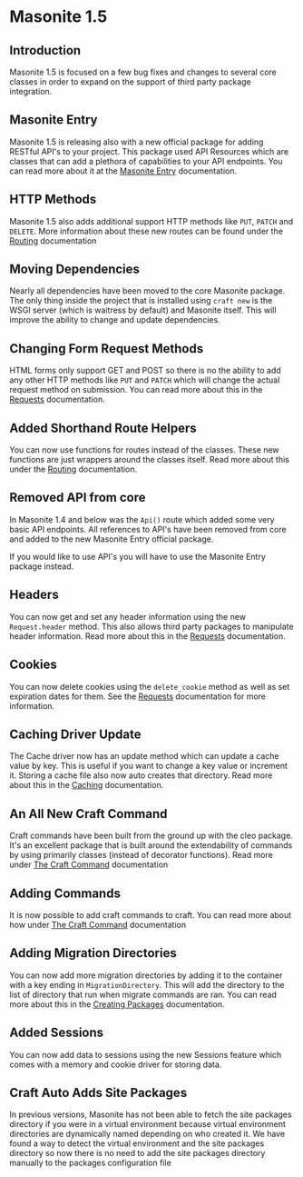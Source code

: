 # Masonite 1.5

## Introduction

Masonite 1.5 is focused on a few bug fixes and changes to several core classes in order to expand on the support of third party package integration.

## Masonite Entry

Masonite 1.5 is releasing also with a new official package for adding RESTful API's to your project. This package used API Resources which are classes that can add a plethora of capabilities to your API endpoints. You can read more about it at the [Masonite Entry](https://masoniteframework.gitbook.io/masonite-entry) documentation.

## HTTP Methods

Masonite 1.5 also adds additional support HTTP methods like `PUT`, `PATCH` and `DELETE`. More information about these new routes can be found under the [Routing](../the-basics/routing.md) documentation

## Moving Dependencies

Nearly all dependencies have been moved to the core Masonite package. The only thing inside the project that is installed using `craft new` is the WSGI server \(which is waitress by default\) and Masonite itself. This will improve the ability to change and update dependencies.

## Changing Form Request Methods

HTML forms only support GET and POST so there is no the ability to add any other HTTP methods like `PUT` and `PATCH` which will change the actual request method on submission. You can read more about this in the [Requests](../the-basics/requests.md) documentation.

## Added Shorthand Route Helpers

You can now use functions for routes instead of the classes. These new functions are just wrappers around the classes itself. Read more about this under the [Routing](../the-basics/routing.md) documentation.

## Removed API from core

In Masonite 1.4 and below was the `Api()` route which added some very basic API endpoints. All references to API's have been removed from core and added to the new Masonite Entry official package.

If you would like to use API's you will have to use the Masonite Entry package instead.

## Headers

You can now get and set any header information using the new `Request.header` method. This also allows third party packages to manipulate header information. Read more about this in the [Requests](../the-basics/requests.md) documentation.

## Cookies

You can now delete cookies using the `delete_cookie` method as well as set expiration dates for them. See the [Requests](../the-basics/requests.md) documentation for more information.

## Caching Driver Update

The Cache driver now has an update method which can update a cache value by key. This is useful if you want to change a key value or increment it. Storing a cache file also now auto creates that directory. Read more about this in the [Caching](../useful-features/caching.md) documentation.

## An All New Craft Command

Craft commands have been built from the ground up with the cleo package. It's an excellent package that is built around the extendability of commands by using primarily classes \(instead of decorator functions\). Read more under [The Craft Command](../the-craft-command/introduction.md) documentation

## Adding Commands

It is now possible to add craft commands to craft. You can read more about how under [The Craft Command](../the-craft-command/introduction.md) documentation

## Adding Migration Directories

You can now add more migration directories by adding it to the container with a key ending in `MigrationDirectory`. This will add the directory to the list of directory that run when migrate commands are ran. You can read more about this in the [Creating Packages](../advanced/creating-packages.md) documentation.

## Added Sessions

You can now add data to sessions using the new Sessions feature which comes with a memory and cookie driver for storing data.

## Craft Auto Adds Site Packages

In previous versions, Masonite has not been able to fetch the site packages directory if you were in a virtual environment because virtual environment directories are dynamically named depending on who created it. We have found a way to detect the virtual environment and the site packages directory so now there is no need to add the site packages directory manually to the packages configuration file


